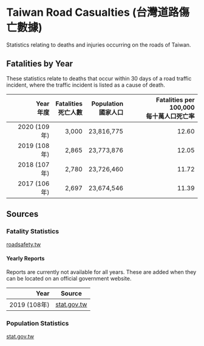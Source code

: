 # Taiwan Road Casualties (台灣道路傷亡數據)

Statistics relating to deaths and injuries occurring on the roads of Taiwan.

## Fatalities by Year

These statistics relate to deaths that occur within 30 days of a road traffic incident, where the traffic incident is listed as a cause of death.

| Year<br>年度 | Fatalities<br>死亡人數 | Population<br>國家人口 | Fatalities per 100,000<br>每十萬人口死亡率 |
| --: | --: | --: | --: |
| 2020 (109年) | 3,000 | 23,816,775 | 12.60 |
| 2019 (108年) | 2,865 | 23,773,876 | 12.05 |
| 2018 (107年) | 2,780 | 23,726,460 | 11.72 |
| 2017 (106年) | 2,697 | 23,674,546 | 11.39 |

## Sources

### Fatality Statistics

[roadsafety.tw](https://roadsafety.tw/motcgisDashboard/Dashboard/Custom?type=30%E6%97%A5%E6%AD%BB%E4%BA%A1%E4%BA%BA%E6%95%B8)

#### Yearly Reports

Reports are currently not available for all years. These are added when they can be located on an official government website.

| Year | Source |
| --: | -- |
| 2019 (108年) | [stat.gov.tw](https://www.stat.gov.tw/public/Data/0317144756L3EO3FL6.pdf) |


### Population Statistics

[stat.gov.tw](https://eng.stat.gov.tw/point.asp?index=9)
